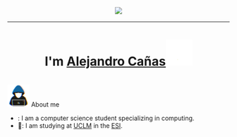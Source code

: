 <p align="center">
  <img src="https://miro.medium.com/max/2048/1*OohqW5DGh9CQS4hLY5FXzA.png" height="230"/>
</p>
<hr>
<h1 align="center">I'm <a href="https://github.com/AlejandroCB-23">Alejandro Cañas<a><img src="https://github.com/Kathryn-Jie/Kathryn-Jie/blob/main/wave.gif" width="60px"/></h1>
<Br>
<picture><img src = "https://github.com/AlejandroCB-23/AlejandroCB-23/blob/main/about_me.gif?raw=true" width = 50px></picture> About me
<Br>

- : I am a computer science student specializing in computing.
- 🏫: I am studying at [UCLM](https://www.uclm.es) in the [ESI](https://esi.uclm.es).
